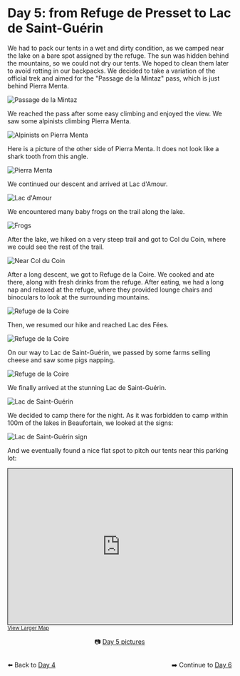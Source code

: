 # Day 5: from Refuge de Presset to Lac de Saint-Guérin

We had to pack our tents in a wet and dirty condition, as we camped near the lake on a bare spot assigned by the refuge. The sun was hidden behind the mountains, so we could not dry our tents. We hoped to clean them later to avoid rotting in our backpacks. We decided to take a variation of the official trek and aimed for the "Passage de la Mintaz" pass, which is just behind Pierra Menta.

![Passage de la Mintaz](<photos/media/large/Day 5/20230906_094119.jpg>)

We reached the pass after some easy climbing and enjoyed the view. We saw some alpinists climbing Pierra Menta.

![Alpinists on Pierra Menta](<photos/media/large/Day 5/20230906_100718.jpg>)

Here is a picture of the other side of Pierra Menta. It does not look like a shark tooth from this angle.

![Pierra Menta](<photos/media/large/Day 5/20230906_101554.jpg>)

We continued our descent and arrived at Lac d'Amour.

![Lac d'Amour](<photos/media/large/Day 5/20230906_110057.jpg>)

We encountered many baby frogs on the trail along the lake.

![Frogs](<photos/media/large/Day 5/20230906_104834.jpg>)

After the lake, we hiked on a very steep trail and got to Col du Coin, where we could see the rest of the trail.

![Near Col du Coin](<photos/media/large/Day 5/20230906_114005.jpg>)

After a long descent, we got to Refuge de la Coire. We cooked and ate there, along with fresh drinks from the refuge. After eating, we had a long nap and relaxed at the refuge, where they provided lounge chairs and binoculars to look at the surrounding mountains.

![Refuge de la Coire](<photos/media/large/Day 5/20230906_124952.jpg>)

Then, we resumed our hike and reached Lac des Fées.

![Refuge de la Coire](<photos/media/large/Day 5/20230906_155038.jpg>)

On our way to Lac de Saint-Guérin, we passed by some farms selling cheese and saw some pigs napping.

![Refuge de la Coire](<photos/media/large/Day 5/20230906_160802.jpg>)

We finally arrived at the stunning Lac de Saint-Guérin.

![Lac de Saint-Guérin](<photos/media/large/Day 5/20230906_173554.jpg>)

We decided to camp there for the night. As it was forbidden to camp within 100m of the lakes in Beaufortain, we looked at the signs:

![Lac de Saint-Guérin sign](<photos/media/large/Day 6/20230907_085959.jpg>)

And we eventually found a nice flat spot to pitch our tents near this parking lot:

<iframe width="100%" height="350" src="https://www.openstreetmap.org/export/embed.html?bbox=6.564009189605714%2C45.644543199853295%2C6.599843502044679%2C45.6580426740043&amp;layer=tracestracktopo&amp;marker=45.65129334364864%2C6.581926345825195" style="border: 1px solid black"></iframe>
<small><a href="https://www.openstreetmap.org/?mlat=45.6513&amp;mlon=6.5819#map=16/45.6513/6.5819&amp;layers=P">View Larger Map</a></small>

<div markdown="1" style="text-align: center;">

📷️ [Day 5 pictures](photos/Day-5.html)

</div>

<div markdown="1" style="float: left;">

⬅️ Back to [Day 4](day4.md)

</div>

<div markdown="1" style="float: right;">

➡️ Continue to [Day 6](day6.md)

</div>